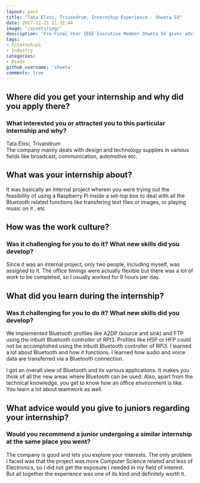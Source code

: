 ```yaml
---
layout: post
title: "Tata Elxsi, Trivandrum, Internship Experience - Shweta SV"
date: 2017-12-21 11:32:44
image: '/assets/img/'
description: 'Pre-Final Year IEEE Executive Member Shweta SV gives advice on how to excel to get an internship at Tata Elxsi.'
tags:
- Internships
- Industry
categories:
- Diode
github_username: 'shweta'
comments: true
---
```


## Where did you get your internship and why did you apply there? 
### What interested you or attracted you to this particular internship and why?

Tata Elxsi, Trivandrum <br>
The company mainly deals with design and technology supplies in various fields like broadcast, communication, automotive etc.

## What was your internship about?

It was basically an internal project wherein you were trying out the feasibility of using a Raspberry Pi inside a set-top box to deal with all the Bluetooth related functions like transfering text files or images, or playing music on it , etc

## How was the work culture?
### Was it challenging for you to do it? What new skills did you develop?

Since it was an internal project, only two people, including myself, was assigned to it. The office timings were actually flexible but there was a lot of work to be completed, so I usually worked for 9 hours per day.

## What did you learn during the internship? 
### Was it challenging for you to do it? What new skills did you develop?

We implemented Bluetooth profiles like A2DP (source and sink) and FTP using the inbuilt Bluetooth controller of RPI3. Profiles like HSP or HFP could not be accomplished using the inbuilt Bluetooth controller of RPi3. I learned a lot about Bluetooth and how it functions. I learned how audio and voice data are transferred via a Bluetooth connection.

I got an overall view of Bluetooth and its various applications. It makes you think of all the new areas where Bluetooth can be used. Also, apart from the technical knowledge, you get to know how an office environment is like. You learn a lot about teamwork as well.

## What advice would you give to juniors regarding your internship?
### Would you recommend a junior undergoing a similar internship at the same place you went?

The company is good and lets you explore your interests. The only problem I faced was that the project was more Computer Science related and less of Electronics, so I did not get the exposure I needed in my field of interest. But all together the experience was one of its kind and definitely worth it.